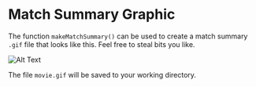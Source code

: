 # Match Summary Graphic
The function `makeMatchSummary()` can be used to create a match summary `.gif` file that looks like this. Feel free to steal bits you like.

![Alt Text](https://media.giphy.com/media/Rhvc7gYhSbzPxzCcBK/giphy.gif)

The file `movie.gif` will be saved to your working directory.
